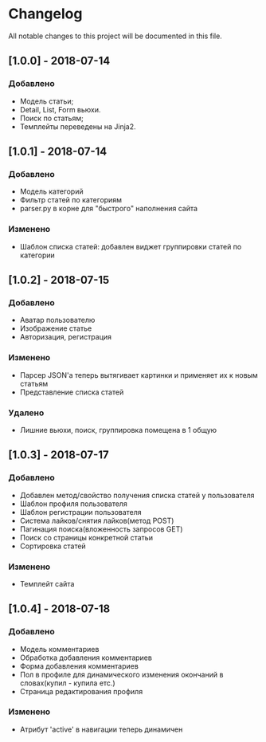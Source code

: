 # Changelog
All notable changes to this project will be documented in this file.

## [1.0.0] - 2018-07-14
### Добавлено
- Модель статьи;
- Detail, List, Form вьюхи.
- Поиск по статьям;
- Темплейты переведены на Jinja2.

## [1.0.1] - 2018-07-14
### Добавлено
- Модель категорий
- Фильтр статей по категориям
- parser.py в корне для "быстрого" наполнения сайта

### Изменено
- Шаблон списка статей: добавлен виджет группировки статей по категории

## [1.0.2] - 2018-07-15
### Добавлено
- Аватар пользователю
- Изображение статье
- Авторизация, регистрация

### Изменено
- Парсер JSON'a теперь вытягивает картинки и применяет их к новым статьям
- Представление списка статей

### Удалено
- Лишние вьюхи, поиск, группировка помещена в 1 общую

## [1.0.3] - 2018-07-17
### Добавлено
- Добавлен метод/свойство получения списка статей у пользователя
- Шаблон профиля пользователя
- Шаблон регистрации пользователя
- Система лайков/снятия лайков(метод POST)
- Пагинация поиска(вложенность запросов GET)
- Поиск со страницы конкретной статьи
- Сортировка статей

### Изменено
- Темплейт сайта

## [1.0.4] - 2018-07-18
### Добавлено
- Модель комментариев
- Обработка добавления комментариев
- Форма добавления комментариев
- Пол в профиле для динамического изменения окончаний в словах(купил - купила етс.)
- Страница редактирования профиля

### Изменено
- Атрибут 'active' в навигации теперь динамичен